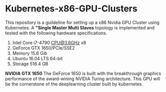 # Kubernetes-x86-GPU-Clusters
This repository is a guildeline for setting up a x86 Nvidia GPU Cluster using Kubernetes. A **"Single Master Multi Slaves** topology is implemented and tested with the following hardware specifications.

1. Intel Core i7-4790 CPU@3.6GHz x8
2. GeForce GTX 1650/PCIe/SSE2
3. Memory 15.6 Gib
4. Ubuntu 16.04 LTS 64-bit
5. Storage 516.4 GB

**NVIDIA GTX 1650**
The GeForce 1650 is built with the breakthrough graphics performance of the award-wining NVIDIA Turing architecture. This GPU will be the cornerstone of the deeplearning cluster built by kubernetes.



